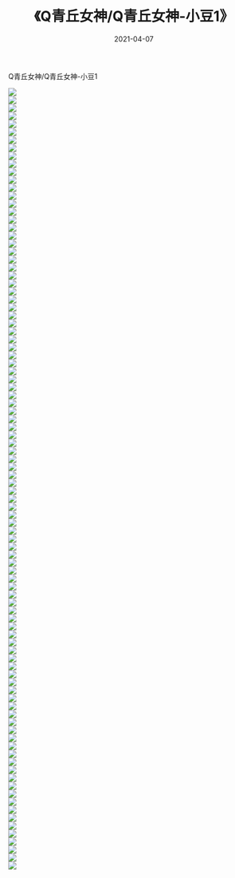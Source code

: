﻿---
layout: post
title:  《Q青丘女神/Q青丘女神-小豆1》
date:   2021-04-07
img: http://img.660000.xyz/Sharelink/网络美图/2021/Q青丘女神/Q青丘女神-小豆1/000.jpg
categories: [美女, 清纯, 唯美]
---

Q青丘女神/Q青丘女神-小豆1

 ![](http://img.660000.xyz/Sharelink/网络美图/2021/Q青丘女神/Q青丘女神-小豆1/001.jpg) <br>![](http://img.660000.xyz/Sharelink/网络美图/2021/Q青丘女神/Q青丘女神-小豆1/002.jpg) <br>![](http://img.660000.xyz/Sharelink/网络美图/2021/Q青丘女神/Q青丘女神-小豆1/003.jpg) <br>![](http://img.660000.xyz/Sharelink/网络美图/2021/Q青丘女神/Q青丘女神-小豆1/004.jpg) <br>![](http://img.660000.xyz/Sharelink/网络美图/2021/Q青丘女神/Q青丘女神-小豆1/005.jpg) <br>![](http://img.660000.xyz/Sharelink/网络美图/2021/Q青丘女神/Q青丘女神-小豆1/006.jpg) <br>![](http://img.660000.xyz/Sharelink/网络美图/2021/Q青丘女神/Q青丘女神-小豆1/007.jpg) <br>![](http://img.660000.xyz/Sharelink/网络美图/2021/Q青丘女神/Q青丘女神-小豆1/008.jpg) <br>![](http://img.660000.xyz/Sharelink/网络美图/2021/Q青丘女神/Q青丘女神-小豆1/009.jpg) <br>![](http://img.660000.xyz/Sharelink/网络美图/2021/Q青丘女神/Q青丘女神-小豆1/010.jpg) <br>![](http://img.660000.xyz/Sharelink/网络美图/2021/Q青丘女神/Q青丘女神-小豆1/011.jpg) <br>![](http://img.660000.xyz/Sharelink/网络美图/2021/Q青丘女神/Q青丘女神-小豆1/012.jpg) <br>![](http://img.660000.xyz/Sharelink/网络美图/2021/Q青丘女神/Q青丘女神-小豆1/013.jpg) <br>![](http://img.660000.xyz/Sharelink/网络美图/2021/Q青丘女神/Q青丘女神-小豆1/014.jpg) <br>![](http://img.660000.xyz/Sharelink/网络美图/2021/Q青丘女神/Q青丘女神-小豆1/015.jpg) <br>![](http://img.660000.xyz/Sharelink/网络美图/2021/Q青丘女神/Q青丘女神-小豆1/016.jpg) <br>![](http://img.660000.xyz/Sharelink/网络美图/2021/Q青丘女神/Q青丘女神-小豆1/017.jpg) <br>![](http://img.660000.xyz/Sharelink/网络美图/2021/Q青丘女神/Q青丘女神-小豆1/018.jpg) <br>![](http://img.660000.xyz/Sharelink/网络美图/2021/Q青丘女神/Q青丘女神-小豆1/019.jpg) <br>![](http://img.660000.xyz/Sharelink/网络美图/2021/Q青丘女神/Q青丘女神-小豆1/020.jpg) <br>![](http://img.660000.xyz/Sharelink/网络美图/2021/Q青丘女神/Q青丘女神-小豆1/021.jpg) <br>![](http://img.660000.xyz/Sharelink/网络美图/2021/Q青丘女神/Q青丘女神-小豆1/022.jpg) <br>![](http://img.660000.xyz/Sharelink/网络美图/2021/Q青丘女神/Q青丘女神-小豆1/023.jpg) <br>![](http://img.660000.xyz/Sharelink/网络美图/2021/Q青丘女神/Q青丘女神-小豆1/024.jpg) <br>![](http://img.660000.xyz/Sharelink/网络美图/2021/Q青丘女神/Q青丘女神-小豆1/025.jpg) <br>![](http://img.660000.xyz/Sharelink/网络美图/2021/Q青丘女神/Q青丘女神-小豆1/026.jpg) <br>![](http://img.660000.xyz/Sharelink/网络美图/2021/Q青丘女神/Q青丘女神-小豆1/027.jpg) <br>![](http://img.660000.xyz/Sharelink/网络美图/2021/Q青丘女神/Q青丘女神-小豆1/028.jpg) <br>![](http://img.660000.xyz/Sharelink/网络美图/2021/Q青丘女神/Q青丘女神-小豆1/029.jpg) <br>![](http://img.660000.xyz/Sharelink/网络美图/2021/Q青丘女神/Q青丘女神-小豆1/030.jpg) <br>![](http://img.660000.xyz/Sharelink/网络美图/2021/Q青丘女神/Q青丘女神-小豆1/031.jpg) <br>![](http://img.660000.xyz/Sharelink/网络美图/2021/Q青丘女神/Q青丘女神-小豆1/032.jpg) <br>![](http://img.660000.xyz/Sharelink/网络美图/2021/Q青丘女神/Q青丘女神-小豆1/033.jpg) <br>![](http://img.660000.xyz/Sharelink/网络美图/2021/Q青丘女神/Q青丘女神-小豆1/034.jpg) <br>![](http://img.660000.xyz/Sharelink/网络美图/2021/Q青丘女神/Q青丘女神-小豆1/035.jpg) <br>![](http://img.660000.xyz/Sharelink/网络美图/2021/Q青丘女神/Q青丘女神-小豆1/036.jpg) <br>![](http://img.660000.xyz/Sharelink/网络美图/2021/Q青丘女神/Q青丘女神-小豆1/037.jpg) <br>![](http://img.660000.xyz/Sharelink/网络美图/2021/Q青丘女神/Q青丘女神-小豆1/038.jpg) <br>![](http://img.660000.xyz/Sharelink/网络美图/2021/Q青丘女神/Q青丘女神-小豆1/039.jpg) <br>![](http://img.660000.xyz/Sharelink/网络美图/2021/Q青丘女神/Q青丘女神-小豆1/040.jpg) <br>![](http://img.660000.xyz/Sharelink/网络美图/2021/Q青丘女神/Q青丘女神-小豆1/041.jpg) <br>![](http://img.660000.xyz/Sharelink/网络美图/2021/Q青丘女神/Q青丘女神-小豆1/042.jpg) <br>![](http://img.660000.xyz/Sharelink/网络美图/2021/Q青丘女神/Q青丘女神-小豆1/043.jpg) <br>![](http://img.660000.xyz/Sharelink/网络美图/2021/Q青丘女神/Q青丘女神-小豆1/044.jpg) <br>![](http://img.660000.xyz/Sharelink/网络美图/2021/Q青丘女神/Q青丘女神-小豆1/045.jpg) <br>![](http://img.660000.xyz/Sharelink/网络美图/2021/Q青丘女神/Q青丘女神-小豆1/046.jpg) <br>![](http://img.660000.xyz/Sharelink/网络美图/2021/Q青丘女神/Q青丘女神-小豆1/047.jpg) <br>![](http://img.660000.xyz/Sharelink/网络美图/2021/Q青丘女神/Q青丘女神-小豆1/048.jpg) <br>![](http://img.660000.xyz/Sharelink/网络美图/2021/Q青丘女神/Q青丘女神-小豆1/049.jpg) <br>![](http://img.660000.xyz/Sharelink/网络美图/2021/Q青丘女神/Q青丘女神-小豆1/050.jpg) <br>![](http://img.660000.xyz/Sharelink/网络美图/2021/Q青丘女神/Q青丘女神-小豆1/051.jpg) <br>![](http://img.660000.xyz/Sharelink/网络美图/2021/Q青丘女神/Q青丘女神-小豆1/052.jpg) <br>![](http://img.660000.xyz/Sharelink/网络美图/2021/Q青丘女神/Q青丘女神-小豆1/053.jpg) <br>![](http://img.660000.xyz/Sharelink/网络美图/2021/Q青丘女神/Q青丘女神-小豆1/054.jpg) <br>![](http://img.660000.xyz/Sharelink/网络美图/2021/Q青丘女神/Q青丘女神-小豆1/055.jpg) <br>![](http://img.660000.xyz/Sharelink/网络美图/2021/Q青丘女神/Q青丘女神-小豆1/056.jpg) <br>![](http://img.660000.xyz/Sharelink/网络美图/2021/Q青丘女神/Q青丘女神-小豆1/057.jpg) <br>![](http://img.660000.xyz/Sharelink/网络美图/2021/Q青丘女神/Q青丘女神-小豆1/058.jpg) <br>![](http://img.660000.xyz/Sharelink/网络美图/2021/Q青丘女神/Q青丘女神-小豆1/059.jpg) <br>![](http://img.660000.xyz/Sharelink/网络美图/2021/Q青丘女神/Q青丘女神-小豆1/060.jpg) <br>![](http://img.660000.xyz/Sharelink/网络美图/2021/Q青丘女神/Q青丘女神-小豆1/061.jpg) <br>![](http://img.660000.xyz/Sharelink/网络美图/2021/Q青丘女神/Q青丘女神-小豆1/062.jpg) <br>![](http://img.660000.xyz/Sharelink/网络美图/2021/Q青丘女神/Q青丘女神-小豆1/063.jpg) <br>![](http://img.660000.xyz/Sharelink/网络美图/2021/Q青丘女神/Q青丘女神-小豆1/064.jpg) <br>![](http://img.660000.xyz/Sharelink/网络美图/2021/Q青丘女神/Q青丘女神-小豆1/065.jpg) <br>![](http://img.660000.xyz/Sharelink/网络美图/2021/Q青丘女神/Q青丘女神-小豆1/066.jpg) <br>![](http://img.660000.xyz/Sharelink/网络美图/2021/Q青丘女神/Q青丘女神-小豆1/067.jpg) <br>![](http://img.660000.xyz/Sharelink/网络美图/2021/Q青丘女神/Q青丘女神-小豆1/068.jpg) <br>![](http://img.660000.xyz/Sharelink/网络美图/2021/Q青丘女神/Q青丘女神-小豆1/069.jpg) <br>![](http://img.660000.xyz/Sharelink/网络美图/2021/Q青丘女神/Q青丘女神-小豆1/070.jpg) <br>![](http://img.660000.xyz/Sharelink/网络美图/2021/Q青丘女神/Q青丘女神-小豆1/071.jpg) <br>![](http://img.660000.xyz/Sharelink/网络美图/2021/Q青丘女神/Q青丘女神-小豆1/072.jpg) <br>![](http://img.660000.xyz/Sharelink/网络美图/2021/Q青丘女神/Q青丘女神-小豆1/073.jpg) <br>![](http://img.660000.xyz/Sharelink/网络美图/2021/Q青丘女神/Q青丘女神-小豆1/074.jpg) <br>![](http://img.660000.xyz/Sharelink/网络美图/2021/Q青丘女神/Q青丘女神-小豆1/075.jpg) <br>![](http://img.660000.xyz/Sharelink/网络美图/2021/Q青丘女神/Q青丘女神-小豆1/076.jpg) <br>![](http://img.660000.xyz/Sharelink/网络美图/2021/Q青丘女神/Q青丘女神-小豆1/077.jpg) <br>![](http://img.660000.xyz/Sharelink/网络美图/2021/Q青丘女神/Q青丘女神-小豆1/078.jpg) <br>![](http://img.660000.xyz/Sharelink/网络美图/2021/Q青丘女神/Q青丘女神-小豆1/079.jpg) <br>![](http://img.660000.xyz/Sharelink/网络美图/2021/Q青丘女神/Q青丘女神-小豆1/080.jpg) <br>![](http://img.660000.xyz/Sharelink/网络美图/2021/Q青丘女神/Q青丘女神-小豆1/081.jpg) <br>![](http://img.660000.xyz/Sharelink/网络美图/2021/Q青丘女神/Q青丘女神-小豆1/082.jpg) <br>![](http://img.660000.xyz/Sharelink/网络美图/2021/Q青丘女神/Q青丘女神-小豆1/083.jpg) <br>![](http://img.660000.xyz/Sharelink/网络美图/2021/Q青丘女神/Q青丘女神-小豆1/084.jpg) <br>![](http://img.660000.xyz/Sharelink/网络美图/2021/Q青丘女神/Q青丘女神-小豆1/085.jpg) <br>![](http://img.660000.xyz/Sharelink/网络美图/2021/Q青丘女神/Q青丘女神-小豆1/086.jpg) <br>![](http://img.660000.xyz/Sharelink/网络美图/2021/Q青丘女神/Q青丘女神-小豆1/087.jpg) <br>![](http://img.660000.xyz/Sharelink/网络美图/2021/Q青丘女神/Q青丘女神-小豆1/088.jpg) <br>![](http://img.660000.xyz/Sharelink/网络美图/2021/Q青丘女神/Q青丘女神-小豆1/089.jpg) <br>![](http://img.660000.xyz/Sharelink/网络美图/2021/Q青丘女神/Q青丘女神-小豆1/090.jpg) <br>![](http://img.660000.xyz/Sharelink/网络美图/2021/Q青丘女神/Q青丘女神-小豆1/091.jpg) <br>![](http://img.660000.xyz/Sharelink/网络美图/2021/Q青丘女神/Q青丘女神-小豆1/092.jpg) <br>![](http://img.660000.xyz/Sharelink/网络美图/2021/Q青丘女神/Q青丘女神-小豆1/093.jpg) <br>![](http://img.660000.xyz/Sharelink/网络美图/2021/Q青丘女神/Q青丘女神-小豆1/094.jpg) <br>![](http://img.660000.xyz/Sharelink/网络美图/2021/Q青丘女神/Q青丘女神-小豆1/095.jpg) <br>![](http://img.660000.xyz/Sharelink/网络美图/2021/Q青丘女神/Q青丘女神-小豆1/096.jpg) <br>![](http://img.660000.xyz/Sharelink/网络美图/2021/Q青丘女神/Q青丘女神-小豆1/097.jpg) <br>![](http://img.660000.xyz/Sharelink/网络美图/2021/Q青丘女神/Q青丘女神-小豆1/098.jpg) <br>